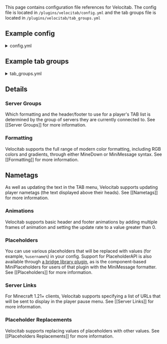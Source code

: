 This page contains configuration file references for Velocitab. 
The config file is located in `/plugins/velocitab/config.yml` and the tab groups file is located in `/plugins/velocitab/tab_groups.yml`

## Example config
<details>
<summary>config.yml</summary>

```yaml
# ┏━━━━━━━━━━━━━━━━━━━━━━━━━━━━━━┓
# ┃       Velocitab Config       ┃
# ┃    Developed by William278   ┃
# ┣━━━━━━━━━━━━━━━━━━━━━━━━━━━━━━┛
# ┣╸ Information: https://william278.net/project/velocitab
# ┗╸ Documentation: https://william278.net/docs/velocitab

# Check for updates on startup
check_for_updates: true
# Whether to remove nametag from players' heads if the nametag associated with their server group is empty.
remove_nametags: true
# Whether to disable header and footer if they are empty and let backend servers handle them.
disable_header_footer_if_empty: true
# Which text formatter to use (MINIMESSAGE, MINEDOWN or LEGACY)
formatter: MINIMESSAGE
# All servers which are not in other groups will be put in the fallback group.
# "false" will exclude them from Velocitab.
fallback_enabled: true
# The formats to use for the fallback group.
fallback_group: default
# Whether to show all players from all groups in the TAB list.
show_all_players_from_all_groups: false
# Whether to enable the PAPIProxyBridge hook for PAPI support
enable_papi_hook: true
# How long in seconds to cache PAPI placeholders for, in milliseconds. (0 to disable)
papi_cache_time: 30000
# If you are using MINIMESSAGE formatting, enable this to support MiniPlaceholders in formatting.
enable_mini_placeholders_hook: true
# Whether to send scoreboard teams packets. Required for player list sorting and nametag formatting.
# Turn this off if you're using scoreboard teams on backend servers.
send_scoreboard_packets: true
# If built-in placeholders return a blank string, fallback to Placeholder API equivalents.
# For example, if %prefix% returns a blank string, use %luckperms_prefix%. Requires PAPIProxyBridge.
fallback_to_papi_if_placeholder_blank: false
# Whether to sort players in the TAB list.
sort_players: true
# Remove gamemode spectator effect for other players in the TAB list.
remove_spectator_effect: false
# Whether to enable the Plugin Message API (allows backend plugins to perform certain operations)
enable_plugin_message_api: true
# Whether to force sending tab list packets to all players, even if a packet for that action has already been sent. This could fix issues with some mods.
force_sending_tab_list_packets: false
# A list of URLs that will be sent to display on player pause menus (Minecraft 1.21+ clients only).
# • Labels can be fully custom or built-in (one of 'bug_report', 'community_guidelines', 'support', 'status',
#   'feedback', 'community', 'website', 'forums', 'news', or 'announcements').
# • If you supply a url with a 'bug_report' label, it will be shown if the player is disconnected.
# • Specify a set of server groups each URL should be sent on. Use '*' to show a URL to all groups.
server_links:
  - label: '<#00fb9a>About Velocitab</#00fb9a>'
    url: 'https://william278.net/project/velocitab'
    groups:
      - '*'
```

</details>

## Example tab groups

<details>

<summary>tab_groups.yml</summary>

```yaml
# ┏━━━━━━━━━━━━━━━━━━━━━━━━━━━━━━┓
# ┃      Velocitab TabGroups     ┃
# ┃    Developed by William278   ┃
# ┣━━━━━━━━━━━━━━━━━━━━━━━━━━━━━━┛
# ┣╸ Information: https://william278.net/project/velocitab
# ┗╸ Documentation: https://william278.net/docs/velocitab

groups:
  - name: default
    headers:
      - <rainbow:!2>Running Velocitab by William278 & AlexDev_</rainbow>
    footers:
      - <gray>There are currently %players_online%/%max_players_online% players online</gray>
    format: <gray>[%server%] %prefix%%username%</gray>
    nametag:
      prefix: <white>%prefix%</white>
      suffix: <white>%suffix%</white>
    servers:
      - skyblock
      - minigames
      - survival
      - lobby
      - prison
      - creative
      - hub
    sorting_placeholders:
      - '%role_weight%'
      - '%username_lower%'
    placeholder_replacements:
      '%current_date_weekday_en-US%':
        - placeholder: Monday
          replacement: <red>Monday</red>
        - placeholder: Tuesday
          replacement: <gold>Tuesday</gold>
        - placeholder: Else
          replacement: <green>Other day</green>
    collisions: false
    header_footer_update_rate: 1000
    placeholder_update_rate: 1000
    only_list_players_in_same_server: false
```

</details>

## Details
### Server Groups
Which formatting and the header/footer to use for a player's TAB list is determined by the group of servers they are currently connected to. See [[Server Groups]] for more information.

### Formatting
Velocitab supports the full range of modern color formatting, including RGB colors and gradients, through either MineDown or MiniMessage syntax. See [[Formatting]] for more information.

## Nametags
As well as updating the text in the TAB menu, Velocitab supports updating player nametags (the text displayed above their heads). See [[Nametags]] for more information.

### Animations
Velocitab supports basic header and footer animations by adding multiple frames of animation and setting the update rate to a value greater than 0.

### Placeholders
You can use various placeholders that will be replaced with values (for example, `%username%`) in your config. Support for PlaceholderAPI is also available through [a bridge library plugin](https://modrinth.com/plugin/papiproxybridge), as is the component-based MiniPlaceholders for users of that plugin with the MiniMessage formatter. See [[Placeholders]] for more information.

### Server Links
For Minecraft 1.21+ clients, Velocitab supports specifying a list of URLs that will be sent to display in the player pause menu. See [[Server Links]] for more information.

### Placeholder Replacements
Velocitab supports replacing values of placeholders with other values. See [[Placeholders Replacements]] for more information.